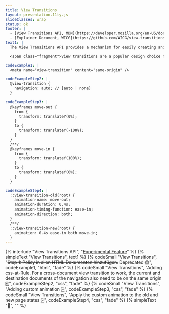 ```yaml
---
title: View Transitions
layout: presentation.11ty.js
slideClasses: wrap
status: ok
footer: |
  - [View Transitions API, MDN](https://developer.mozilla.org/en-US/docs/Web/API/View_Transitions_API)
  - [Explainer Document, WICG](https://github.com/WICG/view-transitions/blob/main/explainer.md)
text1: |
  The View Transitions API provides a mechanism for easily creating animated transitions between different website views. This includes animating between DOM states in a single-page app (SPA), and <span class="fragment">**animating the navigation between documents in a multi-page app (MPA)**.</span><span class="fragment">🕺🏼🙌🏽</span>

  <span class="fragment">View transitions are a popular design choice for reducing users' cognitive load, helping them stay in context, and reducing perceived loading latency as they move between states or views of an application.</span>

codeExample1: |
  <meta name="view-transition" content="same-origin" />

codeExampleStep2: |
  @view-transition {
    navigation: auto; // [auto | none]
  }

codeExampleStep3: |
  @keyframes move-out {
    from {
      transform: translateY(0%);
    }
    to {
      transform: translateY(-100%);
    }
  }
  /**/
  @keyframes move-in {
    from {
      transform: translateY(100%);
    }
    to {
      transform: translateY(0%);
    }
  }

codeExampleStep4: |
  ::view-transition-old(root) {
    animation-name: move-out;
    animation-duration: 0.4s;
    animation-timing-function: ease-in;
    animation-direction: both;
  }
  /**/
  ::view-transition-new(root) {
    animation: 0.4s ease-in both move-in;
  }
---
```


{% interlude "View Transitions API", "[Experimental Feature](https://caniuse.com/?search=View%20Transitions%20API)" %}
{% simpleText "View Transitions", text1 %}
{% codeSmall "View Transitions", "<del>Step 1: Policy in allen HTML Dokumenten hinzufügen.</del> Deprecated 😱", codeExample1, "html", "fade" %}
{% codeSmall "View Transitions", "Adding css-at-Rule. For a cross-document view transition to work, the current and destination documents of the navigation also need to be on the same origin [⎘](https://developer.mozilla.org/en-US/docs/Web/CSS/@view-transition)", codeExampleStep2, "css", "fade" %}
{% codeSmall "View Transitions", "Adding custom animation [⎘](https://developer.mozilla.org/en-US/docs/Web/CSS/@view-transition)", codeExampleStep3, "css", "fade" %}
{% codeSmall "View Transitions", "Apply the custom animation to the old and new page states [⎘](https://developer.mozilla.org/en-US/docs/Web/CSS/::view-transition-old)", codeExampleStep4, "css", "fade" %}
{% simpleText "🥳", "" %}


